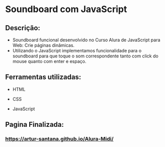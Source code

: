 # Soundboard com JavaScript

## Descrição:

* Soundboard funcional desenvolvido no Curso Alura de JavaScript para Web: Crie páginas dinâmicas.
* Utilizando o JavaScript implementamos funcionalidade para o soundboard para que toque o som correspondente tanto com click do mouse quanto com enter e espaço.

## Ferramentas utilizadas:

* HTML

* CSS

* JavaScript

## Pagina Finalizada:

### https://artur-santana.github.io/Alura-Midi/

